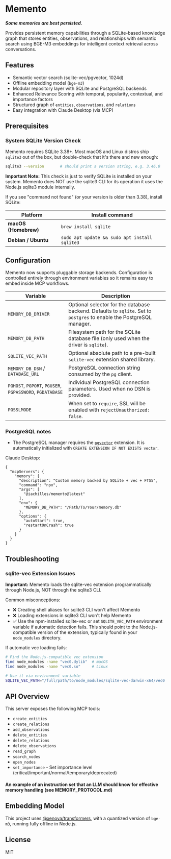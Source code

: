 # Memento
***Some memories are best persisted.***

Provides persistent memory capabilities through a SQLite-based knowledge graph that stores entities, observations, and relationships with semantic search using BGE-M3 embeddings for intelligent context retrieval across conversations.
## Features

- Semantic vector search (sqlite-vec/pgvector, 1024d)
- Offline embedding model (`bge-m3`)
- Modular repository layer with SQLite and PostgreSQL backends
- Enhanced Relevance Scoring with temporal, popularity, contextual, and importance factors
- Structured graph of `entities`, `observations`, and `relations`
- Easy integration with Claude Desktop (via MCP)

## Prerequisites

### System SQLite Version Check

Memento requires SQLite 3.38+. Most macOS and Linux distros ship `sqlite3` out of the box, but double-check that it's there and new enough:

```bash
sqlite3 --version       # should print a version string, e.g. 3.46.0
```

**Important Note:** This check is just to verify SQLite is installed on your system. Memento does NOT use the sqlite3 CLI for its operation it uses the Node.js sqlite3 module internally.

If you see "command not found" (or your version is older than 3.38), install SQLite:

| Platform             | Install command                               |
| -------------------- | --------------------------------------------- |
| **macOS (Homebrew)** | `brew install sqlite`                         |
| **Debian / Ubuntu**  | `sudo apt update && sudo apt install sqlite3` |


## Configuration

Memento now supports pluggable storage backends. Configuration is controlled
entirely through environment variables so it remains easy to embed inside MCP
workflows.

| Variable | Description |
| --- | --- |
| `MEMORY_DB_DRIVER` | Optional selector for the database backend. Defaults to `sqlite`. Set to `postgres` to enable the PostgreSQL manager. |
| `MEMORY_DB_PATH` | Filesystem path for the SQLite database file (only used when the driver is `sqlite`). |
| `SQLITE_VEC_PATH` | Optional absolute path to a pre-built `sqlite-vec` extension shared library. |
| `MEMORY_DB_DSN` / `DATABASE_URL` | PostgreSQL connection string consumed by the `pg` client. |
| `PGHOST`, `PGPORT`, `PGUSER`, `PGPASSWORD`, `PGDATABASE` | Individual PostgreSQL connection parameters. Used when no DSN is provided. |
| `PGSSLMODE` | When set to `require`, SSL will be enabled with `rejectUnauthorized: false`. |

### PostgreSQL notes

- The PostgreSQL manager requires the [`pgvector`](https://github.com/pgvector/pgvector)
  extension. It is automatically initialized with `CREATE EXTENSION IF NOT EXISTS vector`.

Claude Desktop:

```
{
  "mcpServers": {
    "memory": {
      "description": "Custom memory backed by SQLite + vec + FTS5",
      "command": "npx",
      "args": [
        "@iachilles/memento@latest"
      ],
      "env": {
        "MEMORY_DB_PATH": "/Path/To/Your/memory.db"
      },
      "options": {
        "autoStart": true,
        "restartOnCrash": true
      }
    }
  }
}
```

## Troubleshooting

### sqlite-vec Extension Issues

**Important:** Memento loads the sqlite-vec extension programmatically through Node.js, NOT through the sqlite3 CLI.

Common misconceptions:
- ❌ Creating shell aliases for sqlite3 CLI won't affect Memento
- ❌ Loading extensions in sqlite3 CLI won't help Memento
- ✅ Use the npm-installed sqlite-vec or set `SQLITE_VEC_PATH` environment variable if automatic detection fails. This should point to the Node.js-compatible version of the extension, typically found in your `node_modules` directory.

If automatic vec loading fails:
```bash
# Find the Node.js-compatible vec extension
find node_modules -name "vec0.dylib"  # macOS
find node_modules -name "vec0.so"     # Linux

# Use it via environment variable
SQLITE_VEC_PATH="/full/path/to/node_modules/sqlite-vec-darwin-x64/vec0.dylib" memento
```

## API Overview

This server exposes the following MCP tools:
- `create_entities`
- `create_relations`
- `add_observations`
- `delete_entities`
- `delete_relations`
- `delete_observations`
- `read_graph`
- `search_nodes`
- `open_nodes`
- `set_importance` - Set importance level (critical/important/normal/temporary/deprecated)
#### An example of an instruction set that an LLM should know for effective memory handling (see MEMORY_PROTOCOL.md)

## Embedding Model

This project uses [@xenova/transformers](https://www.npmjs.com/package/@xenova/transformers), with a quantized version of `bge-m3`, running fully offline in Node.js.


## License

MIT